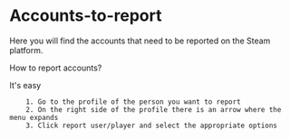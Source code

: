 # Accounts-to-report
Here you will find the accounts that need to be reported on the Steam platform.

How to report accounts?

It's easy

        1. Go to the profile of the person you want to report
        2. On the right side of the profile there is an arrow where the menu expands
        3. Click report user/player and select the appropriate options
